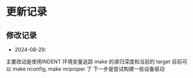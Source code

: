 # 更新记录

## 修改记录
- 2024-08-29:
  
主要改动是使用INDENT 环境变量追踪 make 的递归深度和当前的 target
目前可以 make nconfig, make mrproper 了 下一步是尝试构建一些设备驱动
